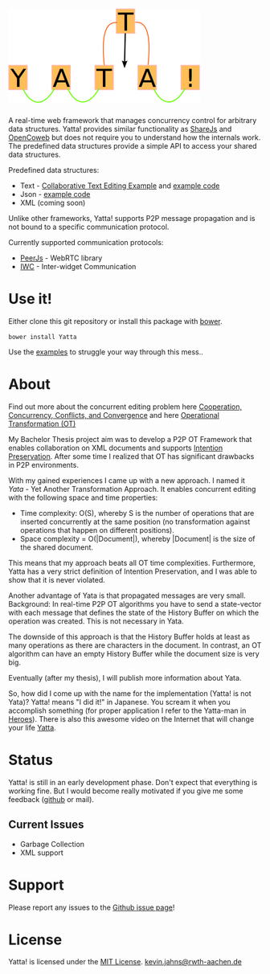 
# ![Yatta!](./extras/imgs/Yatta_logo.png?raw=true)

A real-time web framework that manages concurrency control for arbitrary data structures.
Yatta! provides similar functionality as [ShareJs](https://github.com/share/ShareJS) and [OpenCoweb](https://github.com/opencoweb/coweb)
but does not require you to understand how the internals work. The predefined data structures provide a simple API to access your shared data structures.

Predefined data structures:
* Text - [Collaborative Text Editing Example](http://dadamonad.github.io/Yatta/examples/TextEditing/) and [example code](./examples/TextEditing/)
* Json - [example code](./examples/Json/)
* XML (coming soon)

Unlike other frameworks, Yatta! supports P2P message propagation and is not bound to a specific communication protocol.

Currently supported communication protocols:
* [PeerJs](http://peerjs.com/) - WebRTC library
* [IWC](http://dbis.rwth-aachen.de/cms/projects/the-xmpp-experience#interwidget-communication) - Inter-widget Communication

# Use it!
Either clone this git repository or install this package with [bower](http://bower.io/).

```
bower install Yatta
```

Use the [examples](./examples/) to struggle your way through this mess..

# About
Find out more about the concurrent editing problem here
[Cooperation, Concurrency, Conflicts, and Convergence](http://opencoweb.org/ocwdocs/intro/openg.html) and here
[Operational Transformation (OT)](http://en.wikipedia.org/wiki/Operational_transformation)

My Bachelor Thesis project aim was to develop a P2P OT Framework that enables collaboration on XML documents and supports
[Intention Preservation](http://www3.ntu.edu.sg/home/czsun/projects/otfaq/#intentionPreservation).
After some time I realized that OT has significant drawbacks in P2P environments.

With my gained experiences I came up with a new approach. I named it *Yata* - Yet Another Transformation Approach.
It enables concurrent editing with the following space and time properties:
* Time complexity: O(S), whereby S is the number of operations that are inserted concurrently at the same position (no transformation against operations that happen on different positions).
* Space complexity = O(|Document|), whereby |Document| is the size of the shared document.

This means that my approach beats all OT time complexities. Furthermore, Yatta has a very strict definition of Intention Preservation, and I was able to
show that it is never violated.

Another advantage of Yata is that propagated messages are very small.
Background: In real-time P2P OT algorithms you have to send a state-vector with each message that defines the state of the History Buffer
on which the operation was created. This is not necessary in Yata.

The downside of this approach is that the History Buffer holds at least as many operations as there are characters in the document.
In contrast, an OT algorithm can have an empty History Buffer while the document size is very big.

Eventually (after my thesis), I will publish more information about Yata.

So, how did I come up with the name for the implementation (Yatta! is not Yata)?
Yatta! means "I did it!" in Japanese. You scream it when you accomplish something (for proper application I refer to the Yatta-man in [Heroes](http://heroeswiki.com/Yatta!)).
There is also this awesome video on the Internet that will change your life [Yatta](https://www.youtube.com/watch?v=kL5DDSglM_s).

# Status
Yatta! is still in an early development phase. Don't expect that everything is working fine.
But I would become really motivated if you give me some feedback ([github](https://github.com/DadaMonad/Yatta/issues) or mail).

## Current Issues
* Garbage Collection
* XML support

# Support
Please report any issues to the [Github issue page](https://github.com/DadaMonad/Yatta/issues)!

# License
Yatta! is licensed under the [MIT License](./LICENSE.txt).
<kevin.jahns@rwth-aachen.de>




